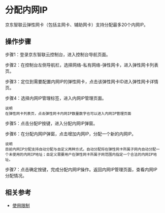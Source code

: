 # 分配内网IP

京东智联云弹性网卡（包括主网卡、辅助网卡）支持分配最多20个内网IP。

## 操作步骤
步骤1：登录京东智联云控制台，进入控制台导航页面。

步骤2：在控制台左侧导航栏，选择网络-私有网络-弹性网卡，进入弹性网卡列表页。

步骤3：定位到需要配置内网IP的弹性网卡，点击该弹性网卡ID进入弹性网卡详情页。

步骤4：选择内网IP管理标签，进入内网IP管理页面。

	说明
	在弹性网卡列表页，点击弹性网卡内网IP数量数字也可以进入内网IP管理页面

步骤5：点击分配IP按键，进入分配内网IP弹窗。

步骤6：在分配内网IP弹窗，点击增加内网IP，分配一个新的内网IP。

	说明
	目前内网IP分配支持自动分配与自定义两种方式。自动分配将在弹性网卡所属子网内自动分配一个未使用的内网IP地址；自定义需要用户在弹性网卡所属子网范围内指定一个合法的内网IP地址。

步骤7：点击确定按键，完成分配内网IP操作。返回内网IP管理页面，查看内网IP分配情况。

## 相关参考

- [使用限制](../../Introduction/Restrictions.md)
